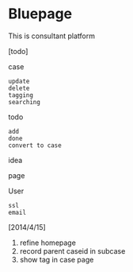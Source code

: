 Bluepage
=====
This is consultant platform 

[todo]

	
case
	
	update
	delete
	tagging
	searching
todo
	
	add
	done
	convert to case
idea


page


User
	
	ssl
	email


[2014/4/15]
1. refine homepage
2. record parent caseid in subcase
3. show tag in case page
